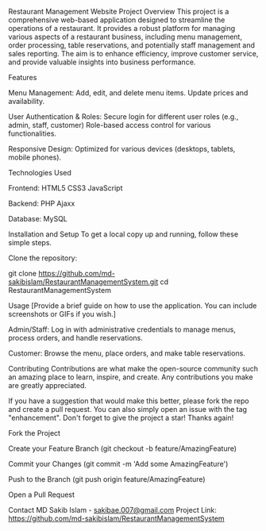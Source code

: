 Restaurant Management Website
Project Overview
This project is a comprehensive web-based application designed to streamline the operations of a restaurant. It provides a robust platform for managing various aspects of a restaurant business, including menu management, order processing, table reservations, and potentially staff management and sales reporting. The aim is to enhance efficiency, improve customer service, and provide valuable insights into business performance.

Features

Menu Management:
Add, edit, and delete menu items.
Update prices and availability.


User Authentication & Roles:
Secure login for different user roles (e.g., admin, staff, customer)
Role-based access control for various functionalities.

Responsive Design:
Optimized for various devices (desktops, tablets, mobile phones).

Technologies Used

Frontend:
HTML5
CSS3
JavaScript

Backend:
PHP
Ajaxx

Database:
MySQL

Installation and Setup
To get a local copy up and running, follow these simple steps.

Clone the repository:

git clone https://github.com/md-sakibislam/RestaurantManagementSystem.git
cd RestaurantManagementSystem

Usage
[Provide a brief guide on how to use the application. You can include screenshots or GIFs if you wish.]

Admin/Staff: Log in with administrative credentials to manage menus, process orders, and handle reservations.

Customer: Browse the menu, place orders, and make table reservations.

Contributing
Contributions are what make the open-source community such an amazing place to learn, inspire, and create. Any contributions you make are greatly appreciated.

If you have a suggestion that would make this better, please fork the repo and create a pull request. You can also simply open an issue with the tag "enhancement".
Don't forget to give the project a star! Thanks again!

Fork the Project

Create your Feature Branch (git checkout -b feature/AmazingFeature)

Commit your Changes (git commit -m 'Add some AmazingFeature')

Push to the Branch (git push origin feature/AmazingFeature)

Open a Pull Request

Contact
MD Sakib Islam - sakibae.007@gmail.com
Project Link: https://github.com/md-sakibislam/RestaurantManagementSystem
